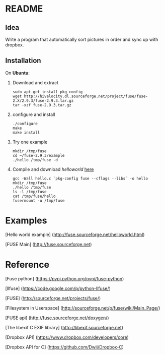 # README

## Idea

Write a program that automatically sort pictures in order and sync up with
dropbox.

## Installation

On **Ubuntu**:

1. Download and extract
    ```
    sudo apt-get install pkg-config
    wget http://hivelocity.dl.sourceforge.net/project/fuse/fuse-2.X/2.9.3/fuse-2.9.3.tar.gz
    tar -xzf fuse-2.9.3.tar.gz
    ```

2. configure and install
    ```
    ./configure
    make
    make install
    ```

3. Try one example
    ```
    mkdir /tmp/fuse
    cd ~/fuse-2.9.3/example
    ./hello /tmp/fuse -d
    ```

4. Compile and download *helloworld* [here](http://fuse.sourceforge.net/helloworld.html)
    ```
    gcc -Wall hello.c `pkg-config fuse --cflags --libs` -o hello
    mkdir /tmp/fuse
    ./hello /tmp/fuse
    ls -l /tmp/fuse
    cat /tmp/fuse/hello
    fusermount -u /tmp/fuse
    ```

# Examples

[Hello world example]
(http://fuse.sourceforge.net/helloworld.html)

[FUSE Main]
(http://fuse.sourceforge.net)

# Reference
[Fuse python]
(https://pypi.python.org/pypi/fuse-python)

[llfuse]
(https://code.google.com/p/python-llfuse/)

[FUSE]
(http://sourceforge.net/projects/fuse/)

[Filesystem in Userspace]
(http://sourceforge.net/p/fuse/wiki/Main_Page/)

[FUSE api]
(http://fuse.sourceforge.net/doxygen/)

[The libexif C EXIF library]
(http://libexif.sourceforge.net)

[Dropbox API]
(https://www.dropbox.com/developers/core)

[Dropbox API for C]
(https://github.com/Dwii/Dropbox-C)

